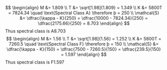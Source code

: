$$
\begin{align}
M &= 1.809 \\
T &= \sqrt[1.98]{1.809} = 1.349 \\
K &= 5800T = 7824.34 \quad \text{Spectral Class A} \therefore þ = 250 \\
\mathcal{S} &= \dfrac{\kappa - K}{250} = \dfrac{10000 - 7824.34}{250} = \dfrac{2175.66}{250} = 8.703
\end{align}
$$
Thus spectral class is A8.703
$$
\begin{align}
M &= 1.56 \\
T &= \sqrt[1.98]{1.56} = 1.252 \\
K &= 5800T = 7260.5 \quad \text{Spectral Class F} \therefore þ = 150 \\
\mathcal{S} &= \dfrac{\kappa - K}{150} = \dfrac{7500 - 7260.5}{150} = \dfrac{239.5}{150} = 1.597
\end{align}
$$
Thus spectral class is F1.597